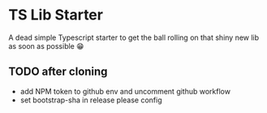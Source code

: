 # TS Lib Starter
A dead simple Typescript starter to get the ball rolling on that shiny new lib as soon as possible 😁

## TODO after cloning
- add NPM token to github env and uncomment github workflow
- set bootstrap-sha in release please config